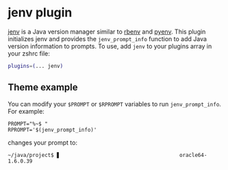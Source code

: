 # jenv plugin
[jenv](https://www.jenv.be/) is a Java version manager similar to [rbenv](https://github.com/rbenv/rbenv)
and [pyenv](https://github.com/yyuu/pyenv).
This plugin initializes jenv and provides the `jenv_prompt_info` function to add Java
version information to prompts.
To use, add `jenv` to your plugins array in your zshrc file:
```zsh
plugins=(... jenv)
```
## Theme example
You can modify your `$PROMPT` or `$RPROMPT` variables to run `jenv_prompt_info`.
For example:
```
PROMPT="%~$ "
RPROMPT='$(jenv_prompt_info)'
```
changes your prompt to:
```
~/java/project$ ▋                                       oracle64-1.6.0.39
```
